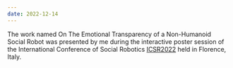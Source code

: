 ```yaml
--- 
date: 2022-12-14
---
```

The work named On The Emotional Transparency of a Non-Humanoid Social Robot was presented by me during the interactive poster session of the International Conference of Social Robotics <a href="https://www.icsr2022.it" target="_blank">ICSR2022</a> held in Florence, Italy.